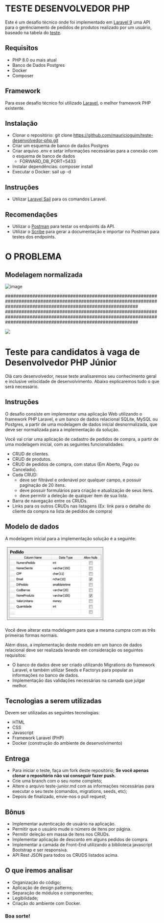 # TESTE DESENVOLVEDOR PHP

Este é um desafio técnico onde foi implementado em [Laravel 9](https://laravel.com/docs/9.x/releases) uma API para o gerênciamento de pedidos de produtos realizado por um usuário, baseado na tabela do [teste](https://github.com/dotlib/teste-desenvolvedor-php/blob/master/teste-junior.md).

## Requisitos

* PHP 8.0 ou mais atual
* Banco de Dados Postgres
* Docker
* Composer

## Framework

Para esse desafio técnico foi utilizado [Laravel](http://laravel.com), o melhor framework PHP existente.

## Instalação

* Clonar o repositório: git clone https://github.com/mauricioguim/teste-desenvolvedor-php.git
* Criar um esquema de banco de dados Postgres
* Criar arquivo .env e setar informaçôes necessárias para a conexão com o esquema de banco de dados
  - FORWARD_DB_PORT=5433
* Instalar dependências: composer install
* Executar o Docker: sail up -d

## Instruções

* Utilizar [Laravel Sail](https://laravel.com/docs/9.x/sail) para os comandos Laravel.

## Recomendações

* Utilizar o [Postman](https://www.postman.com/) para testar os endpoints da API.
* Utilizar o [Scribe](https://scribe.knuckles.wtf/laravel) para gerar a documentação e importar no Postman para testes dos endpoints.


# O PROBLEMA

## Modelagem normalizada

![image](https://user-images.githubusercontent.com/12083988/157061734-bd8a73e6-d6d0-4f31-939f-1949e578f1f3.png)

#################################################################################################################################################################
#################################################################################################################################################################

[![](http://www.dotlib.com.br/site/images/footer/bra.png)](http://www.dotlib.com)

# Teste para candidatos à vaga de Desenvolvedor PHP Júnior

Olá caro desenvolvedor, nesse teste analisaremos seu conhecimento geral e inclusive velocidade de desenvolvimento. Abaixo explicaremos tudo o que será necessário.

## Instruções

O desafio consiste em implementar uma aplicação Web utilizando o framework PHP Laravel, e um banco de dados relacional SQLite, MySQL ou Postgres, a partir de uma modelagem de dados inicial desnormalizada, que deve ser normalizada para a implementação da solução.

Você vai criar uma aplicação de cadastro de pedidos de compra, a partir de uma modelagem inicial, com as seguintes funcionalidades:

- CRUD de clientes.
- CRUD de produtos.
- CRUD de pedidos de compra, com status (Em Aberto, Pago ou Cancelado).
- Cada CRUD:
  - deve ser filtrável e ordenável por qualquer campo, e possuir paginação de 20 itens.
  - deve possuir formulários para criação e atualização de seus itens.
  - deve permitir a deleção de qualquer item de sua lista.
- Barra de navegação entre os CRUDs.
- Links para os outros CRUDs nas listagens (Ex: link para o detalhe do cliente da compra na lista de pedidos de compra)

## Modelo de dados

A modelagem inicial para a implementação solução é a seguinte:

[![](/images/modelo.png)](http://www.dotlib.com)

Você deve alterar esta modelagem para que a mesma cumpra com as três primeiras formas normais.

Além disso, a implementação deste modelo em um banco de dados relacional deve ser realizada levando em consideração os seguintes requisitos:

- O banco de dados deve ser criado utilizando Migrations do framework Laravel, e também utilizar Seeds e Factorys para popular as informações no banco de dados.
- Implementação das validações necessárias na camada que julgar melhor.

## Tecnologias a serem utilizadas

Devem ser utilizadas as seguintes tecnologias:

- HTML
- CSS
- Javascript
- Framework Laravel (PHP)
- Docker (construção do ambiente de desenvolvimento)

## Entrega

- Para iniciar o teste, faça um fork deste repositório; **Se você apenas clonar o repositório não vai conseguir fazer push.**
- Crie uma branch com o seu nome completo;
- Altere o arquivo teste-junior.md com as informações necessárias para executar o seu teste (comandos, migrations, seeds, etc);
- Depois de finalizado, envie-nos o pull request;

## Bônus

- Implementar autenticação de usuário na aplicação.
- Permitir que o usuário mude o número de itens por página.
- Permitir deleção em massa de itens nos CRUDs.
- Implementar aplicação de desconto em alguns pedidos de compra.
- Implementar a camada de Front-End utilizando a biblioteca javascript Bootstrap e ser responsiva.
- API Rest JSON para todos os CRUDS listados acima.

## O que iremos analisar

- Organização do código;
- Aplicação de design patterns;
- Separação de módulos e componentes;
- Legibilidade;
- Criação do ambiente com Docker.

### Boa sorte!
